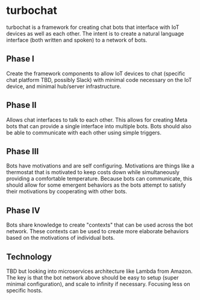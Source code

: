 # turbochat

turbochat is a framework for creating chat bots that interface with IoT devices as well as each other. The intent is to create a natural language interface (both written and spoken) to a network of bots.

## Phase I

Create the framework components to allow IoT devices to chat (specific chat platform TBD, possibly Slack) with minimal code necessary on the IoT device, and minimal hub/server infrastructure.

## Phase II

Allows chat interfaces to talk to each other. This allows for creating Meta bots that can provide a single interface into multiple bots. Bots should also be able to communicate with each other using simple triggers.

## Phase III

Bots have motivations and are self configuring. Motivations are things like a thermostat that is motivated to keep costs down while simultaneously providing a comfortable temperature. Because bots can communicate, this should allow for some emergent behaviors as the bots attempt to satisfy their motivations by cooperating with other bots.

## Phase IV

Bots share knowledge to create "contexts" that can be used across the bot network. These contexts can be used to create more elaborate behaviors based on the motivations of individual bots.

## Technology

TBD but looking into microservices architecture like Lambda from Amazon. The key is that the bot network above should be easy to setup (super minimal configuration), and scale to infinity if necessary. Focusing less on specific hosts.
